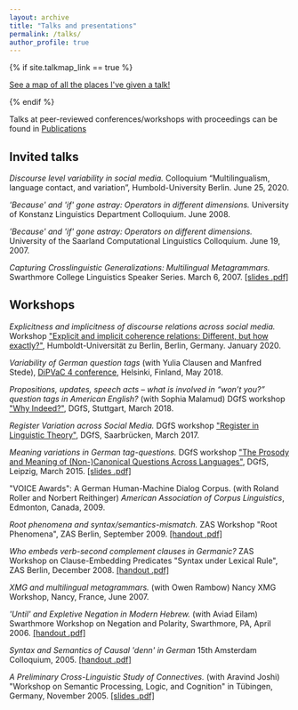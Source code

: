 ```yaml
---
layout: archive
title: "Talks and presentations"
permalink: /talks/
author_profile: true
---
```


{% if site.talkmap_link == true %}

<p style="text-decoration:underline;"><a href="/talkmap.html">See a map of all the places I've given a talk!</a></p>

{% endif %}

Talks at peer-reviewed conferences/workshops with proceedings can be found in <a href="publications">Publications</a>

<h2>Invited talks</h3>

<p><i>Discourse level variability in social
media.</i> Colloquium “Multilingualism, language
contact, and variation”, Humbold-University Berlin. June 25, 2020.</p>
<p><i>'Because' and 'if' gone astray: Operators in different
dimensions.</i> University of Konstanz Linguistics Department
  Colloquium. June 2008.</p>
<p><i>'Because' and 'if' gone astray: Operators on different
dimensions.</i> University of the Saarland Computational Linguistics
Colloquium. June 19, 2007.</p> 
<p><i>Capturing Crosslinguistic Generalizations: Multilingual Metagrammars.</i> 
Swarthmore College Linguistics Speaker Series. March 6, 2007. 
<a href="papers/swarthmore07-slides.pdf">[slides .pdf]</a> </p>

<h2>Workshops</h3>

<p><i>Explicitness and implicitness of discourse relations across
social media.</i> Workshop <a href="https://www.angl.hu-berlin.de/news/conferences/Archive/2020/workshop-coherence-relations">"Explicit and implicit coherence relations:
Different, but how exactly?"</a>, Humboldt-Universität zu Berlin, Berlin,
Germany. January 2020. </p>

<p><i>Variability of German question tags</i> (with Yulia Clausen and
Manfred Stede), <a href="https://www.helsinki.fi/en/conferences/discourse-pragmatic-variation-change-4" >DiPVaC 4 conference</a>, Helsinki, Finland, May 2018.</p>

<p><i>Propositions, updates, speech acts – what is involved in “won’t
you?” question tags in American English?</i> (with Sophia Malamud) DGfS workshop <a href="https://typo.uni-konstanz.de/dgfs18/" >"Why
Indeed?"</a>, DGfS, Stuttgart, March 2018. </p>

<p><i>Register Variation across Social Media.</i> DGfS workshop
 <a href="https://www.linguistik.hu-berlin.de/de/institut/professuren/korpuslinguistik/events/dgfs-ag-register" >"Register in Linguistic Theory"</a>, DGfS, Saarbrücken, March 2017.</p>

<p><i>Meaning variations in German tag-questions.</i> DGfS workshop
 <a href="http://ling.uni-konstanz.de/pages/home/dehe/DGfS2015/DGfS_home.html" >"The Prosody and Meaning of (Non-)Canonical Questions Across Languages"</a>, DGfS, Leipzig, March 2015.
 <a href="papers/scheffler2015-dgfs-tag-questions.pdf">[slides .pdf]</a></p>

<p>
"VOICE Awards": A German Human-Machine Dialog Corpus. (with Roland Roller and Norbert Reithinger)
<i>American Association of Corpus Linguistics</i>, Edmonton,
Canada, 2009.</p>

<p><i>Root phenomena and syntax/semantics-mismatch.</i> ZAS Workshop "Root
  Phenomena", ZAS Berlin, September 2009.
 <a href="papers/scheffler-roots09-handout.pdf">[handout .pdf]</a></p>

<p><i>Who embeds verb-second complement clauses in Germanic?</i> ZAS Workshop on
  Clause-Embedding Predicates "Syntax under Lexical Rule", ZAS Berlin,
  December 2008.
 <a href="papers/scheffler2008-v2embedding.pdf">[handout
  .pdf]</a></p>

<p><i>XMG and multilingual metagrammars.</i> (with Owen Rambow) Nancy XMG
Workshop, Nancy, France, June 2007.</p>

<p><i>'Until' and Expletive Negation in Modern Hebrew.</i> (with Aviad
Eilam) Swarthmore Workshop on Negation and Polarity, Swarthmore,
PA, April 2006.
<a href="papers/scheffler2006-until-handout.pdf">[handout .pdf]</a></p>

<p><i>Syntax and Semantics of Causal 'denn' in German</i> 15th
Amsterdam Colloquium, 2005. <a href="papers/scheffler-AC05-handout.pdf">[handout .pdf]</a></p>

<p><i>A Preliminary Cross-Linguistic Study of
Connectives.</i> (with Aravind Joshi) "Workshop on Semantic Processing, Logic,
and Cognition" in T&uuml;bingen, Germany,
November 2005. <a href="papers/scheffler-tuebingen05-slides.pdf">[slides .pdf]</a>
</p>

